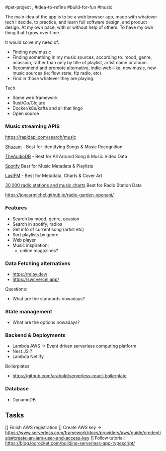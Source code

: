 #pet-project , #idea-to-refine #build-for-fun #music 

The main idea of the app is to be a web browser app, made with whatever tech I decide, to practice, and learn full software design, and product design. At my own pace, with or without help of others. To have my own thing that I grow over time.

It would solve my need of:
- Finding new music
- Finding something in my music sources, according to: mood, genre, ocassion, rather than only by title of playlist, artist name or album. 
- Recommend and promote alternative, indie-web-like, new music, new music sources (ie: flow state, fip radio, etc)
- Find in those whatever they are playing

Tech
- Some web framework
- Rust/Go/Clojure
- Docker/k8s/kafta and all that lingo
- Open source


### Music streaming APIS
https://rapidapi.com/search/music

[Shazam](https://rapidapi.com/apidojo/api/shazam) - Best for Identifying Songs & Music Recognition

[TheAudioDB](https://rapidapi.com/theaudiodb/api/theaudiodb) - Best for All Around Song & Music Video Data

[Spotify](https://rapidapi.com/search/spotify) Best for Music Metadata & Playlists

[LastFM](https://rapidapi.com/search/music) - Best for Metadata, Charts & Cover Art

[30,000 radio stations and music charts](https://rapidapi.com/maxime.maisonneuve/api/30-000-radio-stations-and-music-charts) Best for Radio Station Data

https://jonasrmichel.github.io/radio-garden-openapi/


### Features
- Search by mood, genre, ocasion
- Search in spotify, radios
- Get info of current song (artist etc)
- Sort playlists by genre
- Web player
- Music inspiration:
	- online magazines?


### Data Fetching alternatives
- https://relay.dev/
- https://swr.vercel.app/

Questions:
- What are the standards nowadays?

### State management
- What are the options nowadays? 

### Backend & Deployments
- Lambda AWS -> Event driven serverless computing platform
- Nest JS ?
- Lambda Netlify

Boilerplates
- https://github.com/arabold/serverless-react-boilerplate


### Database
- DynamoDB


## Tasks
[] Finish AWS registration
[] Create AWS key -> https://www.serverless.com/framework/docs/providers/aws/guide/credentials#create-an-iam-user-and-access-key
[] Follow tutorial: https://blog.logrocket.com/building-serverless-app-typescript/
